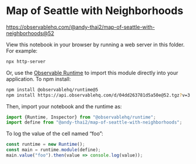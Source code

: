 # Map of Seattle with Neighborhoods

https://observablehq.com/@andy-thai2/map-of-seattle-with-neighborhoods@52

View this notebook in your browser by running a web server in this folder. For
example:

~~~sh
npx http-server
~~~

Or, use the [Observable Runtime](https://github.com/observablehq/runtime) to
import this module directly into your application. To npm install:

~~~sh
npm install @observablehq/runtime@5
npm install https://api.observablehq.com/d/04dd263781d5a50e@52.tgz?v=3
~~~

Then, import your notebook and the runtime as:

~~~js
import {Runtime, Inspector} from "@observablehq/runtime";
import define from "@andy-thai2/map-of-seattle-with-neighborhoods";
~~~

To log the value of the cell named “foo”:

~~~js
const runtime = new Runtime();
const main = runtime.module(define);
main.value("foo").then(value => console.log(value));
~~~
